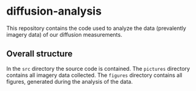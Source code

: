 # diffusion-analysis
This repository contains the code used to analyze the data (prevalently imagery data) of our diffusion measurements.

## Overall structure

In the `src` directory the source code is contained. The `pictures` directory contains all imagery data collected. The `figures` directory contains all figures, generated during the analysis of the data.
